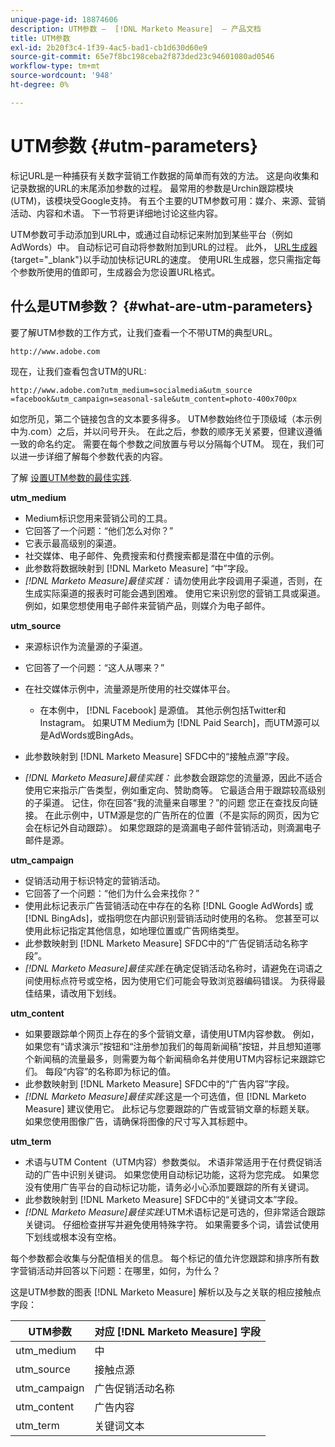```yaml
---
unique-page-id: 18874606
description: UTM参数 —  [!DNL Marketo Measure]  — 产品文档
title: UTM参数
exl-id: 2b20f3c4-1f39-4ac5-bad1-cb1d630d60e9
source-git-commit: 65e7f8bc198ceba2f873ded23c94601080ad0546
workflow-type: tm+mt
source-wordcount: '948'
ht-degree: 0%

---
```


# UTM参数 {#utm-parameters}

标记URL是一种捕获有关数字营销工作数据的简单而有效的方法。 这是向收集和记录数据的URL的末尾添加参数的过程。 最常用的参数是Urchin跟踪模块(UTM)，该模块受Google支持。 有五个主要的UTM参数可用：媒介、来源、营销活动、内容和术语。 下一节将更详细地讨论这些内容。

UTM参数可手动添加到URL中，或通过自动标记来附加到某些平台（例如AdWords）中。 自动标记可自动将参数附加到URL的过程。 此外， [URL生成器](https://ga-dev-tools.appspot.com/campaign-url-builder/){target=&quot;_blank&quot;}以手动加快标记URL的速度。 使用URL生成器，您只需指定每个参数所使用的值即可，生成器会为您设置URL格式。

## 什么是UTM参数？ {#what-are-utm-parameters}

要了解UTM参数的工作方式，让我们查看一个不带UTM的典型URL。

`http://www.adobe.com`

现在，让我们查看包含UTM的URL:

`http://www.adobe.com?utm_medium=socialmedia&utm_source =facebook&utm_campaign=seasonal-sale&utm_content=photo-400x700px`

如您所见，第二个链接包含的文本要多得多。 UTM参数始终位于顶级域（本示例中为.com）之后，并以问号开头。 在此之后，参数的顺序无关紧要，但建议遵循一致的命名约定。 需要在每个参数之间放置与号以分隔每个UTM。 现在，我们可以进一步详细了解每个参数代表的内容。

了解 [设置UTM参数的最佳实践](/help/channel-tracking-and-setup/online-channels/best-practices-for-setting-up-utm-parameters.md).

**utm_medium**

* Medium标识您用来营销公司的工具。
* 它回答了一个问题：“他们怎么对你？”
* 它表示最高级别的渠道。
* 社交媒体、电子邮件、免费搜索和付费搜索都是潜在中值的示例。
* 此参数将数据映射到 [!DNL Marketo Measure] “中”字段。
* _[!DNL Marketo Measure]最佳实践：_ 请勿使用此字段调用子渠道，否则，在生成实际渠道的报表时可能会遇到困难。 使用它来识别您的营销工具或渠道。 例如，如果您想使用电子邮件来营销产品，则媒介为电子邮件。

**utm_source**

* 来源标识作为流量源的子渠道。
* 它回答了一个问题：“这人从哪来？”
* 在社交媒体示例中，流量源是所使用的社交媒体平台。
   * 在本例中， [!DNL Facebook] 是源值。 其他示例包括Twitter和Instagram。 如果UTM Medium为 [!DNL Paid Search]，而UTM源可以是AdWords或BingAds。

* 此参数映射到 [!DNL Marketo Measure] SFDC中的“接触点源”字段。
* _[!DNL Marketo Measure]最佳实践：_ 此参数会跟踪您的流量源，因此不适合使用它来指示广告类型，例如重定向、赞助商等。 它最适合用于跟踪较高级别的子渠道。 记住，你在回答“我的流量来自哪里？”的问题 您正在查找反向链接。 在此示例中，UTM源是您的广告所在的位置（不是实际的网页，因为它会在标记外自动跟踪）。 如果您跟踪的是滴漏电子邮件营销活动，则滴漏电子邮件是源。

**utm_campaign**

* 促销活动用于标识特定的营销活动。
* 它回答了一个问题：“他们为什么会来找你？”
* 使用此标记表示广告营销活动在中存在的名称 [!DNL Google AdWords] 或 [!DNL BingAds]，或指明您在内部识别营销活动时使用的名称。 您甚至可以使用此标记指定其他信息，如地理位置或广告网络类型。
* 此参数映射到 [!DNL Marketo Measure] SFDC中的“广告促销活动名称字段”。
* _[!DNL Marketo Measure]最佳实践_:在确定促销活动名称时，请避免在词语之间使用标点符号或空格，因为使用它们可能会导致浏览器编码错误。 为获得最佳结果，请改用下划线。

**utm_content**

* 如果要跟踪单个网页上存在的多个营销文章，请使用UTM内容参数。 例如，如果您有“请求演示”按钮和“注册参加我们的每周新闻稿”按钮，并且想知道哪个新闻稿的流量最多，则需要为每个新闻稿命名并使用UTM内容标记来跟踪它们。 每段“内容”的名称即为标记的值。
* 此参数映射到 [!DNL Marketo Measure] SFDC中的“广告内容”字段。
* _[!DNL Marketo Measure]最佳实践_:这是一个可选值，但 [!DNL Marketo Measure] 建议使用它。 此标记与您要跟踪的广告或营销文章的标题关联。 如果您使用图像广告，请确保将图像的尺寸写入其标题中。

**utm_term**

* 术语与UTM Content（UTM内容）参数类似。 术语非常适用于在付费促销活动的广告中识别关键词。 如果您使用自动标记功能，这将为您完成。 如果您没有使用广告平台的自动标记功能，请务必小心添加要跟踪的所有关键词。
* 此参数映射到 [!DNL Marketo Measure] SFDC中的“关键词文本”字段。
* _[!DNL Marketo Measure]最佳实践_:UTM术语标记是可选的，但非常适合跟踪关键词。 仔细检查拼写并避免使用特殊字符。 如果需要多个词，请尝试使用下划线或根本没有空格。

每个参数都会收集与分配值相关的信息。 每个标记的值允许您跟踪和排序所有数字营销活动并回答以下问题：在哪里，如何，为什么？

这是UTM参数的图表 [!DNL Marketo Measure] 解析以及与之关联的相应接触点字段：

| **UTM参数** | **对应 [!DNL Marketo Measure] 字段** |
|---|---|
| utm_medium | 中 |
| utm_source | 接触点源 |
| utm_campaign | 广告促销活动名称 |
| utm_content | 广告内容 |
| utm_term | 关键词文本 |

